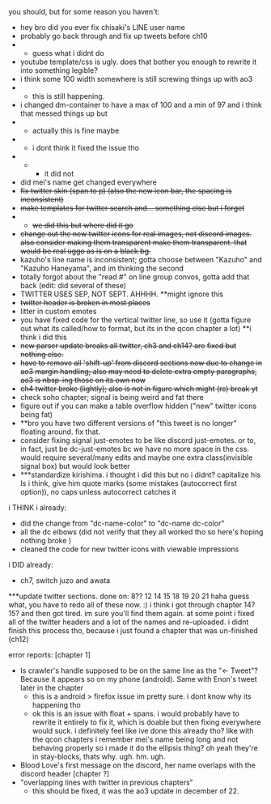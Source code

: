 you should, but for some reason you haven't:
- hey bro did you ever fix chisaki's LINE user name
- probably go back through and fix up tweets before ch10
- - guess what i didnt do
- youtube template/css is ugly. does that bother you enough to rewrite it into something legible?
- i think some 100 width somewhere is still screwing things up with ao3
- - this is still happening. 
- i changed dm-container to have a max of 100 and a min of 97 and i think that messed things up but
- - actually this is fine maybe
- - i dont think it fixed the issue tho
- - - it did not 
- did mei's name get changed everywhere
- ~~fix twitter skin (span to p) (also the new icon bar, the spacing is inconsistent)~~
- ~~make templates for twitter search and... something else but i forget~~
- - ~~we did this but where did it go~~
- ~~change out the new twitter icons for real images, not discord images. also ~~consider making them transparent~~ make them transparent. that would be real uggo as is on a black bg.~~
- kazuho's line name is inconsistent; gotta choose between "Kazuho" and "Kazuho Haneyama", and im thinking the second
- totally forgot about the "read #" on line group convos, gotta add that back (edit: did several of these)
- TWITTER USES SEP, NOT SEPT. AHHHH. **might ignore this 
- ~~twitter header is broken in most places~~
- litter in custom emotes
- you have fixed code for the vertical twitter line, so use it (gotta  figure out what its called/how to format, but its in the qcon chapter a lot) **i think i did this
- ~~new parser update breaks all twitter, ch3 and ch14? are fixed but nothing else.~~
- ~~have to remove all 'shift-up' from discord sections now due to change in ao3 margin handling; also may need to delete extra empty paragraphs, ao3 is nbsp-ing those on its own now~~
- ~~ch4 twitter broke (lightly); also is not in figure which might (re) break yt~~
- check soho chapter; signal is being weird and fat there 
- figure out if you can make a table overflow hidden ("new" twitter icons being fat)
- **bro you have two different versions of "this tweet is no longer" floating around. fix that. 
- consider fixing signal just-emotes to be like discord just-emotes. or to, in fact, just be dc-just-emotes bc we have no more space in the css. would require several/many edits and maybe one extra class(invisible signal box) but would look better
- ***standardize kirishima. i thought i did this but no i didnt? capitalize his Is i think, give him quote marks (some mistakes (autocorrect first option)), no caps unless autocorrect catches it 


i THINK i already:
- did the change from "dc-name-color" to "dc-name dc-color"
- all the dc elbows (did not verify that they all worked tho so here's hoping nothing broke )
- cleaned the code for new twitter icons with viewable impressions

i DID already:
- ch7, switch juzo and awata 


***update twitter sections. done on:
8??
12
14
15
18
19
20
21
haha guess what, you have to redo all of these now. :)
i think i got through chapter 14? 15? and then got tired. im sure you'll find them again. 
at some point i fixed all of the twitter headers and a lot of the names and re-uploaded. i didnt finish this process tho, because i just found a chapter that was un-finished (ch12)


error reports:
[chapter 1]
- Is crawler's handle supposed to be on the same line as the "<- Tweet"? Because it appears so on my phone (android). Same with Enon's tweet later in the chapter
  - this is a android > firefox issue im pretty sure. i dont know why its happening tho
  - ok this is an issue with float + spans. i would probably have to rewrite it entirely to fix it, which is doable but then fixing everywhere would suck. i definitely feel like ive done this already tho? like with the qcon chapters i remember mei's name being long and not behaving properly so i made it do the ellipsis thing? oh yeah they're in stay-blocks, thats why. ugh. hm. ugh.
- Blood Love's first message on the discord, her name overlaps with the discord header
[chapter ?]
- "overlapping lines with twitter in previous chapters"
  - this should be fixed, it was the ao3 update in december of 22. 
